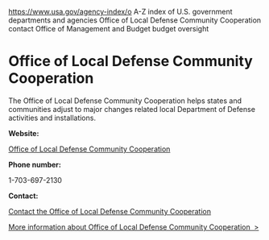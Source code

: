 

https://www.usa.gov/agency-index/o
A-Z index of U.S. government departments and agencies
Office of Local Defense Community Cooperation contact
Office of Management and Budget budget oversight

# Office of Local Defense Community Cooperation

The Office of Local Defense Community Cooperation helps states and communities adjust to major changes related local Department of Defense activities and installations.

**Website:**

[Office of Local Defense Community Cooperation](https://oldcc.gov/)

**Phone number:**

1-703-697-2130

**Contact:**

[Contact the Office of Local Defense Community Cooperation](https://oldcc.gov/contact-us)

[More information about Office of Local Defense Community Cooperation  >](https://www.usa.gov/agencies/office-of-local-defense-community-cooperation)
